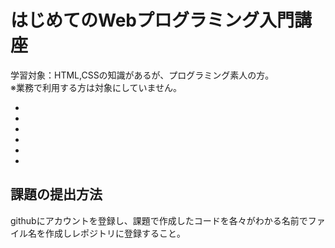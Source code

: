 はじめてのWebプログラミング入門講座
====
学習対象：HTML,CSSの知識があるが、プログラミング素人の方。  
※業務で利用する方は対象にしていません。

+ [Lesson1]:プログラムの基本
+ [Lesson2]:環境の構築
+ [Lesson3]:PHPによるWebプログラミング
+ [Lesson4]:データベース
+ [Lesson5]:フロントエンド
+ [Lesson6]:ajax(非同期通信)

## 課題の提出方法
githubにアカウントを登録し、課題で作成したコードを各々がわかる名前でファイル名を作成しレポジトリに登録すること。  


  [Lesson1]: https://github.com/shogirin/acthouse_pg_shortclass/wiki/Lesson1
  [Lesson2]: https://github.com/shogirin/acthouse_pg_shortclass/wiki/Lesson2
  [Lesson3]: https://github.com/shogirin/acthouse_pg_shortclass/wiki/Lesson3
  [Lesson4]: https://github.com/shogirin/acthouse_pg_shortclass/wiki/Lesson4
  [Lesson5]: https://github.com/shogirin/acthouse_pg_shortclass/wiki/Lesson5
  [Lesson6]: https://github.com/shogirin/acthouse_pg_shortclass/wiki/Lesson6
